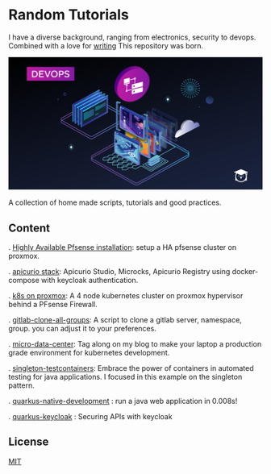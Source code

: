 # Random Tutorials

I have a diverse background, ranging from electronics, security to devops. Combined with a love for [writing](https://kyouuma.blogspot.com/) This repository was born. 

![tutorials](April-Content-Launch-DEVOPS-1200x628-1200x628.png)

A collection of home made scripts, tutorials and good practices.

## Content


. [Highly Available Pfsense installation](https://kyouuma.blogspot.com/2020/04/highly-available-pfsense-cluster-on.html): setup a HA pfsense cluster on proxmox.

. [apicurio stack](https://github.com/Kyouuma/api-management-docker-compose): Apicurio Studio, Microcks, Apicurio Registry using docker-compose with keycloak authentication.

. [k8s on proxmox](https://kyouuma.blogspot.com/2020/05/4-node-kubernetes-cluster-behind.html): A 4 node kubernetes cluster on proxmox hypervisor behind a PFsense Firewall.

. [gitlab-clone-all-groups](https://github.com/Kyouuma/Tutorials/tree/master/gitlab-clone-all-groups): A script to clone a gitlab server, namespace, group. you can adjust it to your preferences. 

. [micro-data-center](https://github.com/Kyouuma/Tutorials/tree/master/micro-data-center): Tag along on my blog to make your laptop a production grade environment for kubernetes development.

. [singleton-testcontainers](https://github.com/Kyouuma/Tutorials/tree/master/singleton-testcontainers): Embrace the power of containers in automated testing for java applications. I focused in this example on the singleton pattern.

. [quarkus-native-development](https://github.com/Kyouuma/Tutorials/tree/master/quarkus-native-development) : run a java web application in 0.008s!

. [quarkus-keycloak](https://github.com/Kyouuma/Tutorials/tree/master/quarkus-keycloak) : Securing APIs with keycloak 



## License
[MIT](https://choosealicense.com/licenses/mit/)
